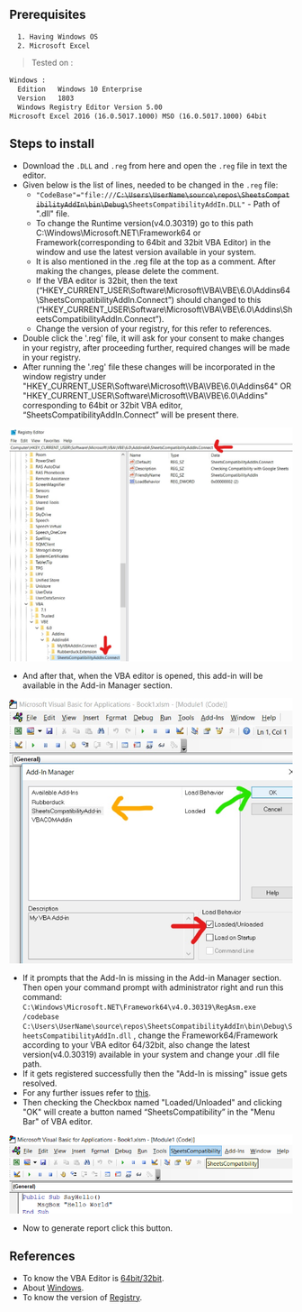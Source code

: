 ## Prerequisites
```
  1. Having Windows OS
  2. Microsoft Excel
```
> Tested on :
```
Windows :
  Edition   Windows 10 Enterprise
  Version   1803
  Windows Registry Editor Version 5.00
Microsoft Excel 2016 (16.0.5017.1000) MSO (16.0.5017.1000) 64bit
```
## Steps to install
* Download the `.DLL` and `.reg` from here and open the `.reg` file in text the editor.
* Given below is the list of lines, needed to be changed in the `.reg` file:
    * `"CodeBase"="file:///`~~`C:\Users\UserName\source\repos\SheetsCompatibilityAddIn\bin\Debug\`~~`SheetsCompatibilityAddIn.DLL"` - Path of ".dll" file.
    * To change the Runtime version(v4.0.30319) go to this path C:\Windows\Microsoft.NET\Framework64 or Framework(corresponding to 64bit and 32bit VBA Editor)  in the window and use the latest version available in your system.
    * It is also mentioned in the .reg file at the top as a comment. After making the changes, please delete the comment.
    * If the VBA editor is 32bit, then the text (“HKEY_CURRENT_USER\Software\Microsoft\VBA\VBE\6.0\Addins64\SheetsCompatibilityAddIn.Connect”) should changed to this (“HKEY_CURRENT_USER\Software\Microsoft\VBA\VBE\6.0\Addins\SheetsCompatibilityAddIn.Connect”).
    * Change the version of your registry, for this refer to references.
* Double click the '.reg' file, it will ask for your consent to make changes in your registry, after proceeding further, required changes will be made in your registry.
* After running the '.reg' file these changes will be incorporated in the window registry under "HKEY_CURRENT_USER\Software\Microsoft\VBA\VBE\6.0\Addins64" OR "HKEY_CURRENT_USER\Software\Microsoft\VBA\VBE\6.0\Addins" corresponding to 64bit or 32bit VBA editor, “SheetsCompatibilityAddIn.Connect” will be present there.

![alt text](/images/Registry.jpg)

* And after that, when the VBA editor is opened, this add-in will be available in the Add-in Manager section.

![alt text](/images/Add-inManager.jpg)

* If it prompts that the Add-In is missing in the Add-in Manager section. Then open your command prompt with administrator right and run this command:
 `C:\Windows\Microsoft.NET\Framework64\v4.0.30319\RegAsm.exe /codebase C:\Users\UserName\source\repos\SheetsCompatibilityAddIn\bin\Debug\SheetsCompatibilityAddIn.dll` , change the Framework64/Framework according to your VBA editor 64/32bit, also change the latest version(v4.0.30319) available in your system and change your .dll file path.
* If it gets registered successfully then the "Add-In is missing" issue gets resolved.
* For any further issues refer to [this](https://stackoverflow.com/questions/1942626/build-add-in-for-vba-ide-using-vb-net).
* Then checking the Checkbox named "Loaded/Unloaded" and clicking "OK" will create a button named “SheetsCompatibility” in the "Menu Bar" of VBA editor.

![alt text](/images/button.png)

* Now to generate report click this button.
## References
* To know the VBA Editor is [64bit/32bit](https://help.xlstat.com/s/article/get-your-excel-version?language=en_US#:~:text=Start%20by%20clicking%20on%20the,top%20left%20corner%20of%20Excel.&text=Click%20on%20Account%2C%20on%20the,the%20dialog%20box%20that%20appears.).
* About [Windows](askvg.com/how-to-check-which-windows-version-is-installed-in-my-computer/).
* To know the version of [Registry](https://www.arclab.com/en/kb/cppmfc/get-windows-version-from-registry.html).
